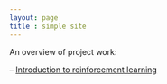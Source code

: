 ```yaml
---
layout: page
title : simple site
---
```

An overview of project work: 

– [Introduction to reinforcement learning](https://github.com/aparna-surendra/aparna-surendra.github.io/blob/master/page1.html)
